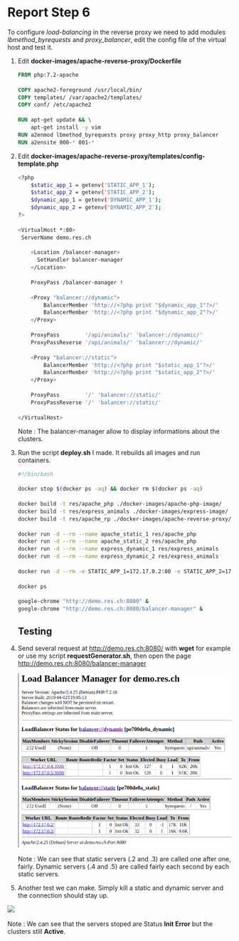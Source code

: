 # Report Step 6

To configure *load-balancing* in the reverse proxy we need to add modules *lbmethod_byrequests* and *proxy_balancer*, edit the config file of the virtual host and test it.

1. Edit **docker-images/apache-reverse-proxy/Dockerfile**

   ```dockerfile
   FROM php:7.2-apache
   
   COPY apache2-foreground /usr/local/bin/
   COPY templates/ /var/apache2/templates/
   COPY conf/ /etc/apache2
   
   RUN apt-get update && \
       apt-get install -y vim
   RUN a2enmod lbmethod_byrequests proxy proxy_http proxy_balancer
   RUN a2ensite 000-* 001-*
   ```

   

2. Edit **docker-images/apache-reverse-proxy/templates/config-template.php**

   ```bash
   <?php
       $static_app_1 = getenv('STATIC_APP_1');
       $static_app_2 = getenv('STATIC_APP_2');
       $dynamic_app_1 = getenv('DYNAMIC_APP_1');
       $dynamic_app_2 = getenv('DYNAMIC_APP_2');
   ?>
   
   <VirtualHost *:80>
   	ServerName demo.res.ch
   
       <Location /balancer-manager>
         SetHandler balancer-manager
       </Location>
   
       ProxyPass /balancer-manager !
   
       <Proxy "balancer://dynamic">
           BalancerMember 'http://<?php print "$dynamic_app_1"?>/'
           BalancerMember 'http://<?php print "$dynamic_app_2"?>/'
       </Proxy>
   
       ProxyPass        '/api/animals/' 'balancer://dynamic/'
       ProxyPassReverse '/api/animals/' 'balancer://dynamic/'
   
       <Proxy "balancer://static">
           BalancerMember 'http://<?php print "$static_app_1"?>/'
           BalancerMember 'http://<?php print "$static_app_2"?>/'
       </Proxy>
   
       ProxyPass        '/' 'balancer://static/'
       ProxyPassReverse '/' 'balancer://static/'
       	
   </VirtualHost>
   ```

   Note : The balancer-manager allow to display informations about the clusters.

   

3. Run the script **deploy.sh** I made. It rebuilds all images and run containers.

   ```bash
   #!/bin/bash
   
   docker stop $(docker ps -aq) && docker rm $(docker ps -aq)
   
   docker build -t res/apache_php ./docker-images/apache-php-image/
   docker build -t res/express_animals ./docker-images/express-image/
   docker build -t res/apache_rp ./docker-images/apache-reverse-proxy/
   
   docker run -d --rm --name apache_static_1 res/apache_php
   docker run -d --rm --name apache_static_2 res/apache_php
   docker run -d --rm --name express_dynamic_1 res/express_animals
   docker run -d --rm --name express_dynamic_2 res/express_animals
   
   docker run -d --rm -e STATIC_APP_1=172.17.0.2:80 -e STATIC_APP_2=172.17.0.3:80 -e DYNAMIC_APP_1=172.17.0.4:3000 -e DYNAMIC_APP_2=172.17.0.5:3000 --name apache_rp -p 8080:80 res/apache_rp
   
   docker ps
   
   google-chrome "http://demo.res.ch:8080" &
   google-chrome "http://demo.res.ch:8080/balancer-manager" &
   ```

   

   ## Testing

   

4. Send several request at http://demo.res.ch:8080/ with **wget** for example or use my script **requestGenerator.sh**, then open the page <http://demo.res.ch:8080/balancer-manager>

   ![](./images/Step6/test_balancer_manager.png)

   Note : We can see that static servers (.2 and .3) are called one after one, fairly. Dynamic servers (.4 and .5) are called fairly each second by each static servers.

   

5. Another test we can make. Simply kill a static and dynamic server and the connection should stay up.

![](/home/olivier/HEIG/S4/RES/Labos/HTTP-Infra/images/Step6/test_balancer_manager_2.png)

Note : We can see that the servers stoped are Status **Init Error** but the clusters still **Active**.